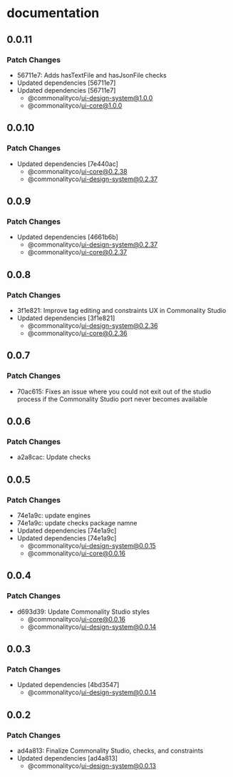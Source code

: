 # documentation

## 0.0.11

### Patch Changes

- 56711e7: Adds hasTextFile and hasJsonFile checks
- Updated dependencies [56711e7]
- Updated dependencies [56711e7]
  - @commonalityco/ui-design-system@1.0.0
  - @commonalityco/ui-core@1.0.0

## 0.0.10

### Patch Changes

- Updated dependencies [7e440ac]
  - @commonalityco/ui-core@0.2.38
  - @commonalityco/ui-design-system@0.2.37

## 0.0.9

### Patch Changes

- Updated dependencies [4661b6b]
  - @commonalityco/ui-design-system@0.2.37
  - @commonalityco/ui-core@0.2.37

## 0.0.8

### Patch Changes

- 3f1e821: Improve tag editing and constraints UX in Commonality Studio
- Updated dependencies [3f1e821]
  - @commonalityco/ui-design-system@0.2.36
  - @commonalityco/ui-core@0.2.36

## 0.0.7

### Patch Changes

- 70ac615: Fixes an issue where you could not exit out of the studio process if the Commonality Studio port never becomes available

## 0.0.6

### Patch Changes

- a2a8cac: Update checks

## 0.0.5

### Patch Changes

- 74e1a9c: update engines
- 74e1a9c: update checks package namne
- Updated dependencies [74e1a9c]
- Updated dependencies [74e1a9c]
  - @commonalityco/ui-design-system@0.0.15
  - @commonalityco/ui-core@0.0.16

## 0.0.4

### Patch Changes

- d693d39: Update Commonality Studio styles
  - @commonalityco/ui-core@0.0.16
  - @commonalityco/ui-design-system@0.0.14

## 0.0.3

### Patch Changes

- Updated dependencies [4bd3547]
  - @commonalityco/ui-design-system@0.0.14

## 0.0.2

### Patch Changes

- ad4a813: Finalize Commonality Studio, checks, and constraints
- Updated dependencies [ad4a813]
  - @commonalityco/ui-design-system@0.0.13
